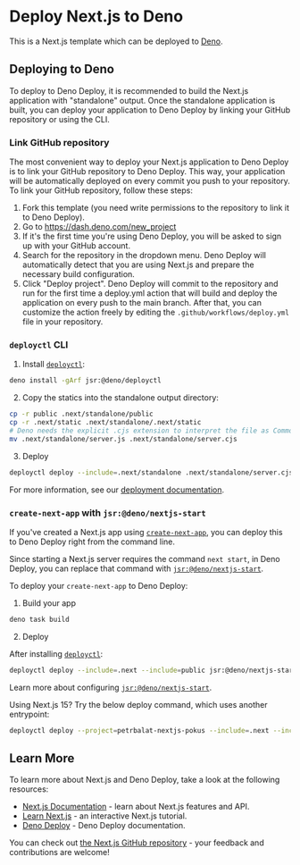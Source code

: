 # Deploy Next.js to Deno

This is a Next.js template which can be deployed to [Deno](https://deno.com).

## Deploying to Deno

To deploy to Deno Deploy, it is recommended to build the Next.js application
with "standalone" output. Once the standalone application is built, you can
deploy your application to Deno Deploy by linking your GitHub repository or
using the CLI.

### Link GitHub repository

The most convenient way to deploy your Next.js application to Deno Deploy is to
link your GitHub repository to Deno Deploy. This way, your application will be
automatically deployed on every commit you push to your repository. To link your
GitHub repository, follow these steps:

1. Fork this template (you need write permissions to the repository to link it
   to Deno Deploy).
2. Go to https://dash.deno.com/new_project
3. If it's the first time you're using Deno Deploy, you will be asked to sign up
   with your GitHub account.
4. Search for the repository in the dropdown menu. Deno Deploy will
   automatically detect that you are using Next.js and prepare the necessary
   build configuration.
5. Click "Deploy project". Deno Deploy will commit to the repository and run for
   the first time a deploy.yml action that will build and deploy the application
   on every push to the main branch. After that, you can customize the action
   freely by editing the `.github/workflows/deploy.yml` file in your repository.

### `deployctl` CLI

1. Install [`deployctl`](https://github.com/denoland/deployctl):

```bash
deno install -gArf jsr:@deno/deployctl
```

2. Copy the statics into the standalone output directory:

```bash
cp -r public .next/standalone/public
cp -r .next/static .next/standalone/.next/static
# Deno needs the explicit .cjs extension to interpret the file as CommonJS
mv .next/standalone/server.js .next/standalone/server.cjs
```

3. Deploy

```bash
deployctl deploy --include=.next/standalone .next/standalone/server.cjs
```

For more information, see our
[deployment documentation](https://nextjs.org/docs/app/building-your-application/deploying#self-hosting).

### `create-next-app` with `jsr:@deno/nextjs-start`

If you've created a Next.js app using
[`create-next-app`](https://nextjs.org/docs/app/api-reference/cli/create-next-app),
you can deploy this to Deno Deploy right from the command line.

Since starting a Next.js server requires the command `next start`, in Deno
Deploy, you can replace that command with
[`jsr:@deno/nextjs-start`](https://jsr.io/@deno/nextjs-start).

To deploy your `create-next-app` to Deno Deploy:

1. Build your app

```bash
deno task build
```

2. Deploy

After installing [`deployctl`](https://github.com/denoland/deployctl):

```bash
deployctl deploy --include=.next --include=public jsr:@deno/nextjs-start
```

Learn more about configuring
[`jsr:@deno/nextjs-start`](https://jsr.io/@deno/nextjs-start).

Using Next.js 15? Try the below deploy command, which uses another entrypoint:

```bash
deployctl deploy --project=petrbalat-nextjs-pokus --include=.next --include=public https://raw.githubusercontent.com/arnauorriols/deno-next-start/refs/heads/v15/main.ts
```

## Learn More

To learn more about Next.js and Deno Deploy, take a look at the following
resources:

- [Next.js Documentation](https://nextjs.org/docs) - learn about Next.js
  features and API.
- [Learn Next.js](https://nextjs.org/learn) - an interactive Next.js tutorial.
- [Deno Deploy](https://docs.deno.com/deploy/manual/) - Deno Deploy
  documentation.

You can check out
[the Next.js GitHub repository](https://github.com/vercel/next.js) - your
feedback and contributions are welcome!

